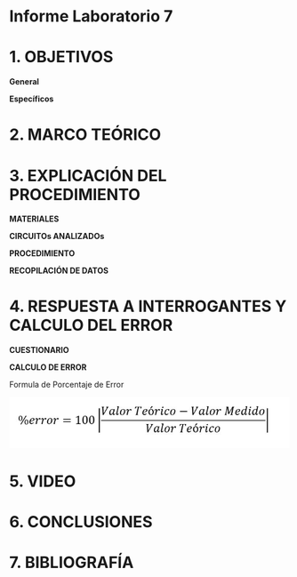 # Informe Laboratorio 7

# 1. OBJETIVOS

**General**


**Específicos**


# 2. MARCO TEÓRICO



# 3. EXPLICACIÓN DEL PROCEDIMIENTO

**MATERIALES**



**CIRCUITOs ANALIZADOs**



**PROCEDIMIENTO**


**RECOPILACIÓN DE DATOS**



# 4. RESPUESTA A INTERROGANTES Y CALCULO DEL ERROR

**CUESTIONARIO**

**CALCULO DE ERROR**

Formula de Porcentaje de Error

![](https://github.com/bavargas5/Laboratorio6/blob/main/IMG%20E/L_F.JPG)


# 5. VIDEO



# 6. CONCLUSIONES



# 7. BIBLIOGRAFÍA


